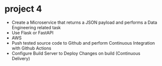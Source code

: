 # project 4 
* Create a Microservice that returns a JSON payload and performs a Data Engineering related task
* Use Flask or FastAPI
* AWS 
* Push tested source code to Github and perform Continuous Integration with Github Actions
* Configure Build Server to Deploy Changes on build (Continuous Delivery)
